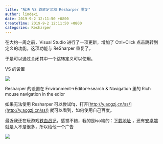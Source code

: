 ```yaml
---
title: "解决 VS 跳转定义和 Resharper 重复"
author: lindexi
date: 2019-9-2 12:11:50 +0800
CreateTime: 2019-9-2 12:11:50 +0800
categories: Resharper
---
```


在大约一周之前，Visual Studio 进行了一项更新，增加了 Ctrl+Click 点击跳转到定义的功能。这项功能与 ReSharper 重复了。

<!--more-->





<!-- 标签：Resharper -->

于是可以通过关闭其中一个跳转定义可以使用。

VS 的设置

![](http://image.acmx.xyz/34fdad35-5dfe-a75b-2b4b-8c5e313038e2%2F2017117145631.jpg)

Resharper 的设置在 Environment->Editor->search & Navigation 里的 Rich mouse navigation in the edior

如果无法使用 Resharper 可以尝试fq，打开[http://y.acgzj.cn/ss/](http://y.acgzj.cn/ss/) 就可以看到，如何使用自己百度。

最近我还在玩游戏[铁血战记](http://m.94wan.cn//games/2017-10-13/40968.html)，感觉不错，我的是iso端的：[下载地址](http://m.94wan.cn/tg/index.php?tuiId=6317) ，还有[安卓端](http://m.94wan.cn/tg/index.php?tuiId=6316)就是人不是很多，所以给他一个广告

![](http://image.acmx.xyz/34fdad35-5dfe-a75b-2b4b-8c5e313038e2%2F2017117185240.jpg)

 




